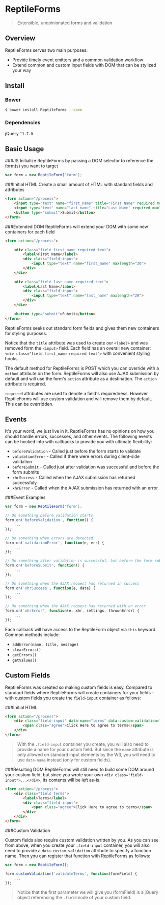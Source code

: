 # ReptileForms
> Extensible, unopinionated forms and validation

## Overview
ReptileForms serves two main purposes:
- Provide timely event emitters and a common validation workflow
- Extend common and custom input fields with DOM that can be stylized your way

## Install
### Bower
```sh
$ bower install ReptileForms --save
```
### Dependencies
jQuery `^1.7.0`

## Basic Usage
###JS
Initialize ReptileForms by passing a DOM selector to reference the form(s) you want to target
```js
var form = new ReptileForm('form');
```
###Initial HTML
Create a small amount of HTML with standard fields and attributes
```html
<form action="/process">
	<input type="text" name="first_name" title="First Name" required maxlength="20">
	<input type="text" name="last_name" title="Last Name" required maxlength="20">
	<button type="submit">Submit</button>
</form>
```
###Extended DOM
ReptileForms will extend your DOM with some new containers for each field
```html
<form action="/process">

	<div class="field first_name required text">
		<label>First Name</label>
		<div class="field-input">
			<input type="text" name="first_name" maxlength="20">
		</div>
	</div>
	
	<div class="field last_name required text">
		<label>Last Name</label>
		<div class="field-input">
			<input type="text" name="last_name" maxlength="20">
		</div>
	</div>
	
	<button type="submit">Submit</button>
</form>
```
ReptileForms seeks out standard form fields and gives them new containers for styling purposes.

Notice that the `title` attribute was used to create our `<label>` and was removed form the `<input>` field. Each field has an overall new container: `<div class="field first_name required text">` with convenient styling hooks.

The default method for ReptileForms is POST which you can override with a `method` attribute on the form. ReptileForms will also use AJAX submission by default and will use the form's `action` attribute as a destination. The `action` attribute is required. 

`required` attributes are used to denote a field's requiredness. However ReptileForms will use custom validation and will remove them by default. This can be overridden.

## Events
It's your world, we just live in it. ReptileForms has no opinions on how you should handle errors, successes, and other events. The following events can be hooked into with callbacks to provide you with ultimate flexibility:
- `beforeValidation` - Called just before the form starts to validate
- `validationError` - Called if there were errors during client-side validation
- `beforeSubmit` - Called just after validation was successful and before the form submits
- `xhrSuccess` - Called when the AJAX submission has returned successfuly 
- `xhrError` - Called when the AJAX submission has returned with an error

###Event Examples
```js
var form = new ReptileForm('form');

// Do something before validation starts
form.on('beforeValidation', function() {
	...
});

// Do something when errors are detected.
form.on('validationError', function(e, err) {
	...
});

// Do something after validation is successful, but before the form submits.
form.on('beforeSubmit', function() {
	...
});

// Do something when the AJAX request has returned in success
form.on('xhrSuccess', function(e, data) {
	...
});

// Do something when the AJAX request has returned with an error
form.on('xhrError', function(e, xhr, settings, thrownError) {
	...
});
```
Each callback will have access to the ReptileForm object via `this` keyword. Common methods include:

- `addError(name, title, message)`
- `clearErrors()`
- `getErrors()`
- `getValues()`

## Custom Fields
ReptileForms was created so making custom fields is easy. Compared to standard fields where ReptileForms will create containers for your fields - with custom fields you create the `field-input` container as follows:

###Initial HTML
```html
<form action="/process">
	<div class="field-input" data-name="terms" data-custom-validation="validateTerms" title="Terms">
		<span class="agree">Click Here to agree to terms</span>
	</div>
</form>
```
> With the `.field-input` container you create, you will also need to provide a name for your custom field. But since the `name` attribute is only allowed on standard input elements by the W3, you will need to use `data-name` instead (only for custom fields). 

###Resulting DOM
ReptileForms will still need to build some DOM around your custom field, but since you wrote your own  `<div class="field-input">...</div>`, its contents will be left as-is.
```html
<form action="/process">
	<div class="field terms">
		<label>Terms</label>
		<div class="field-input">
			<span class="agree">Click Here to agree to terms</span>
		</div>
	</div>
</form>
```
###Custom Validation

Custom fields also require custom validation written by you. As you can see from above, when you create your `.field-input` container, you will also need to provide a `data-custom-validation` attribute to specify a function name. Then you can register that function with ReptileForms as follows:
```js
var form = new ReptileForm();

form.customValidation('validateTerms', function(formField) {
	...
});
```
> Notice that the first parameter we will give you (formField) is a jQuery object referencing the `.field` node of your custom field. 
